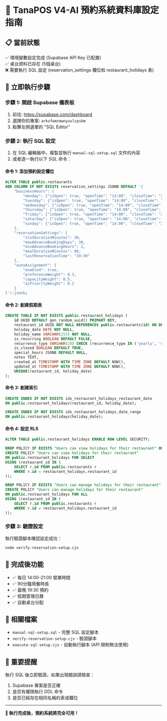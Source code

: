 # 🚀 TanaPOS V4-AI 預約系統資料庫設定指南

## 📋 當前狀態
✅ 環境變數設定完成 (Supabase API Key 已配置)  
✅ 桌台資料已存在 (5個桌台)  
❌ 需要執行 SQL 設定 (reservation_settings 欄位和 restaurant_holidays 表)

## 🎯 立即執行步驟

### 步驟 1: 開啟 Supabase 儀表板
1. 前往: https://supabase.com/dashboard
2. 選擇你的專案: `arksfwmcmwnyxvlcpskm`
3. 點擊左側選單的 "SQL Editor"

### 步驟 2: 執行 SQL 設定
1. 在 SQL 編輯器中，複製並執行 `manual-sql-setup.sql` 文件的內容
2. 或者逐一執行以下 SQL 命令：

#### 命令 1: 添加預約設定欄位
```sql
ALTER TABLE public.restaurants 
ADD COLUMN IF NOT EXISTS reservation_settings JSONB DEFAULT '{
    "businessHours": {
        "monday": {"isOpen": true, "openTime": "14:00", "closeTime": "21:00"},
        "tuesday": {"isOpen": true, "openTime": "14:00", "closeTime": "21:00"},
        "wednesday": {"isOpen": true, "openTime": "14:00", "closeTime": "21:00"},
        "thursday": {"isOpen": true, "openTime": "14:00", "closeTime": "21:00"},
        "friday": {"isOpen": true, "openTime": "14:00", "closeTime": "21:00"},
        "saturday": {"isOpen": true, "openTime": "14:00", "closeTime": "21:00"},
        "sunday": {"isOpen": true, "openTime": "14:00", "closeTime": "21:00"}
    },
    "reservationSettings": {
        "slotDurationMinutes": 30,
        "maxAdvanceBookingDays": 30,
        "minAdvanceBookingHours": 2,
        "mealDurationMinutes": 90,
        "lastReservationTime": "19:30"
    },
    "autoAssignment": {
        "enabled": true,
        "preferenceWeight": 0.3,
        "capacityWeight": 0.5,
        "aiPriorityWeight": 0.2
    }
}'::jsonb;
```

#### 命令 2: 創建假期表
```sql
CREATE TABLE IF NOT EXISTS public.restaurant_holidays (
    id UUID DEFAULT gen_random_uuid() PRIMARY KEY,
    restaurant_id UUID NOT NULL REFERENCES public.restaurants(id) ON DELETE CASCADE,
    holiday_date DATE NOT NULL,
    holiday_name VARCHAR(255) NOT NULL,
    is_recurring BOOLEAN DEFAULT FALSE,
    recurrence_type VARCHAR(20) CHECK (recurrence_type IN ('yearly', 'monthly', 'weekly')) DEFAULT NULL,
    is_closed BOOLEAN DEFAULT TRUE,
    special_hours JSONB DEFAULT NULL,
    notes TEXT,
    created_at TIMESTAMP WITH TIME ZONE DEFAULT NOW(),
    updated_at TIMESTAMP WITH TIME ZONE DEFAULT NOW(),
    UNIQUE(restaurant_id, holiday_date)
);
```

#### 命令 3: 創建索引
```sql
CREATE INDEX IF NOT EXISTS idx_restaurant_holidays_restaurant_date 
ON public.restaurant_holidays(restaurant_id, holiday_date);

CREATE INDEX IF NOT EXISTS idx_restaurant_holidays_date_range 
ON public.restaurant_holidays(holiday_date);
```

#### 命令 4: 設定 RLS
```sql
ALTER TABLE public.restaurant_holidays ENABLE ROW LEVEL SECURITY;

DROP POLICY IF EXISTS "Users can view holidays for their restaurant" ON public.restaurant_holidays;
CREATE POLICY "Users can view holidays for their restaurant" 
ON public.restaurant_holidays FOR SELECT 
USING (restaurant_id IN (
    SELECT r.id FROM public.restaurants r 
    WHERE r.id = restaurant_holidays.restaurant_id
));

DROP POLICY IF EXISTS "Users can manage holidays for their restaurant" ON public.restaurant_holidays;
CREATE POLICY "Users can manage holidays for their restaurant" 
ON public.restaurant_holidays FOR ALL 
USING (restaurant_id IN (
    SELECT r.id FROM public.restaurants r 
    WHERE r.id = restaurant_holidays.restaurant_id
));
```

### 步驟 3: 驗證設定
執行驗證腳本確認設定成功：
```bash
node verify-reservation-setup.cjs
```

## 🎯 完成後功能
- ✅ 每日 14:00-21:00 營業時間
- ✅ 90分鐘用餐時長  
- ✅ 最晚 19:30 預約
- ✅ 假期管理日曆
- ✅ 自動桌台分配

## 📁 相關檔案
- `manual-sql-setup.sql` - 完整 SQL 設定腳本
- `verify-reservation-setup.cjs` - 驗證腳本
- `execute-sql-setup.cjs` - 自動執行腳本 (API 限制無法使用)

## 🚨 重要提醒
執行 SQL 後立即驗證，如果出現錯誤請檢查：
1. Supabase 專案是否正確
2. 是否有權限執行 DDL 命令
3. 是否已經存在相同名稱的表或欄位

---

**🎉 執行完成後，預約系統將完全可用！**

